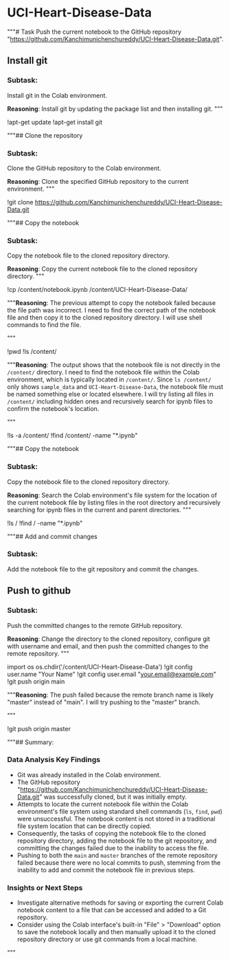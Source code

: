 # UCI-Heart-Disease-Data



"""# Task
Push the current notebook to the GitHub repository "https://github.com/Kanchimunichenchureddy/UCI-Heart-Disease-Data.git".

## Install git

### Subtask:
Install git in the Colab environment.

**Reasoning**:
Install git by updating the package list and then installing git.
"""

!apt-get update
!apt-get install git

"""## Clone the repository

### Subtask:
Clone the GitHub repository to the Colab environment.

**Reasoning**:
Clone the specified GitHub repository to the current environment.
"""

!git clone https://github.com/Kanchimunichenchureddy/UCI-Heart-Disease-Data.git

"""## Copy the notebook

### Subtask:
Copy the notebook file to the cloned repository directory.

**Reasoning**:
Copy the current notebook file to the cloned repository directory.
"""

!cp /content/notebook.ipynb /content/UCI-Heart-Disease-Data/

"""**Reasoning**:
The previous attempt to copy the notebook failed because the file path was incorrect. I need to find the correct path of the notebook file and then copy it to the cloned repository directory. I will use shell commands to find the file.


"""

!pwd
!ls /content/

"""**Reasoning**:
The output shows that the notebook file is not directly in the `/content/` directory. I need to find the notebook file within the Colab environment, which is typically located in `/content/`. Since `ls /content/` only shows `sample_data` and `UCI-Heart-Disease-Data`, the notebook file must be named something else or located elsewhere. I will try listing all files in `/content/` including hidden ones and recursively search for ipynb files to confirm the notebook's location.


"""

!ls -a /content/
!find /content/ -name "*.ipynb"

"""## Copy the notebook

### Subtask:
Copy the notebook file to the cloned repository directory.

**Reasoning**:
Search the Colab environment's file system for the location of the current notebook file by listing files in the root directory and recursively searching for ipynb files in the current and parent directories.
"""

!ls /
!find / -name "*.ipynb"

"""## Add and commit changes

### Subtask:
Add the notebook file to the git repository and commit the changes.

## Push to github

### Subtask:
Push the committed changes to the remote GitHub repository.

**Reasoning**:
Change the directory to the cloned repository, configure git with username and email, and then push the committed changes to the remote repository.
"""

import os
os.chdir('/content/UCI-Heart-Disease-Data')
!git config user.name "Your Name"
!git config user.email "your.email@example.com"
!git push origin main

"""**Reasoning**:
The push failed because the remote branch name is likely "master" instead of "main". I will try pushing to the "master" branch.


"""

!git push origin master

"""## Summary:

### Data Analysis Key Findings

*   Git was already installed in the Colab environment.
*   The GitHub repository "https://github.com/Kanchimunichenchureddy/UCI-Heart-Disease-Data.git" was successfully cloned, but it was initially empty.
*   Attempts to locate the current notebook file within the Colab environment's file system using standard shell commands (`ls`, `find`, `pwd`) were unsuccessful. The notebook content is not stored in a traditional file system location that can be directly copied.
*   Consequently, the tasks of copying the notebook file to the cloned repository directory, adding the notebook file to the git repository, and committing the changes failed due to the inability to access the file.
*   Pushing to both the `main` and `master` branches of the remote repository failed because there were no local commits to push, stemming from the inability to add and commit the notebook file in previous steps.

### Insights or Next Steps

*   Investigate alternative methods for saving or exporting the current Colab notebook content to a file that can be accessed and added to a Git repository.
*   Consider using the Colab interface's built-in "File" > "Download" option to save the notebook locally and then manually upload it to the cloned repository directory or use git commands from a local machine.

"""
